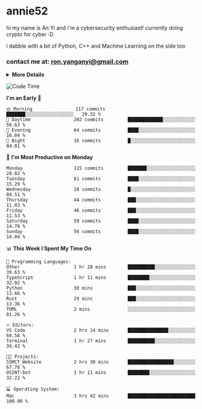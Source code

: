 # annie52 

hi my name is An Yi and i'm a cybersecurity enthusiast!
currently doing crypto for cyber :D

i dabble with a bit of Python, C++ and Machine Learning on the side too

<!--
![trophy](https://github-profile-trophy.vercel.app/?username=yanganyi&theme=discord&no-frame=true&no-bg=false&margin-w=4&row=1)
-->

### contact me at: ron.yanganyi@gmail.com

<details>
<summary>
  <strong>More Details</strong>
</summary>
<br/>

**main langs**

![Python](https://img.shields.io/badge/-Python-black?style=for-the-badge&logo=python)
![C++](https://img.shields.io/badge/-C%2B%2B-black?style=for-the-badge&logo=c%2B%2B)
![Swift](https://img.shields.io/badge/-Swift-black?style=for-the-badge&logo=swift)

**dev envs**

![VSCode](https://img.shields.io/badge/-VS_Code-black?style=for-the-badge&logo=visualstudiocode)
![Figma](https://img.shields.io/badge/-Figma-black?style=for-the-badge&logo=figma)
![XCode](https://img.shields.io/badge/-XCode-black?style=for-the-badge&logo=xcode)
![Github](https://img.shields.io/badge/-Github-black?style=for-the-badge&logo=github)

**browsers**

![Arc Browser](https://img.shields.io/badge/-Arc-black?style=for-the-badge&logo=arc)
![Opera GX](https://img.shields.io/badge/-Opera_GX-black?style=for-the-badge&logo=operagx)
![Firefox](https://img.shields.io/badge/-Firefox-black?style=for-the-badge&logo=firefox)

**devices**

![macOS](https://img.shields.io/badge/-macOS-black?style=for-the-badge&logo=macos)
![Kali Linux](https://img.shields.io/badge/-Kali-black?style=for-the-badge&logo=kalilinux)
![Windows](https://img.shields.io/badge/-Windows-black?style=for-the-badge&logo=windows11)
![Android](https://img.shields.io/badge/-Android-black?style=for-the-badge&logo=android)

</details>

<!--START_SECTION:waka-->
![Code Time](http://img.shields.io/badge/Code%20Time-62%20hrs%2040%20mins-blue)

**I'm an Early 🐤** 

```text
🌞 Morning                117 commits         ███████░░░░░░░░░░░░░░░░░░   29.32 % 
🌆 Daytime                202 commits         █████████████░░░░░░░░░░░░   50.63 % 
🌃 Evening                64 commits          ████░░░░░░░░░░░░░░░░░░░░░   16.04 % 
🌙 Night                  16 commits          █░░░░░░░░░░░░░░░░░░░░░░░░   04.01 % 
```
📅 **I'm Most Productive on Monday** 

```text
Monday                   115 commits         ███████░░░░░░░░░░░░░░░░░░   28.82 % 
Tuesday                  61 commits          ████░░░░░░░░░░░░░░░░░░░░░   15.29 % 
Wednesday                18 commits          █░░░░░░░░░░░░░░░░░░░░░░░░   04.51 % 
Thursday                 44 commits          ███░░░░░░░░░░░░░░░░░░░░░░   11.03 % 
Friday                   46 commits          ███░░░░░░░░░░░░░░░░░░░░░░   11.53 % 
Saturday                 59 commits          ████░░░░░░░░░░░░░░░░░░░░░   14.79 % 
Sunday                   56 commits          ████░░░░░░░░░░░░░░░░░░░░░   14.04 % 
```


📊 **This Week I Spent My Time On** 

```text
💬 Programming Languages: 
Other                    1 hr 28 mins        ██████████░░░░░░░░░░░░░░░   39.63 % 
TypeScript               1 hr 11 mins        ████████░░░░░░░░░░░░░░░░░   32.02 % 
Python                   30 mins             ███░░░░░░░░░░░░░░░░░░░░░░   13.66 % 
Rust                     29 mins             ███░░░░░░░░░░░░░░░░░░░░░░   13.36 % 
TOML                     2 mins              ░░░░░░░░░░░░░░░░░░░░░░░░░   01.26 % 

🔥 Editors: 
VS Code                  2 hrs 14 mins       ███████████████░░░░░░░░░░   60.58 % 
Terminal                 1 hr 27 mins        ██████████░░░░░░░░░░░░░░░   39.42 % 

🐱‍💻 Projects: 
SSMCT_Website            2 hrs 30 mins       █████████████████░░░░░░░░   67.78 % 
OSINT-bot                1 hr 11 mins        ████████░░░░░░░░░░░░░░░░░   32.22 % 

💻 Operating System: 
Mac                      3 hrs 42 mins       █████████████████████████   100.00 % 
```


<!--END_SECTION:waka-->

<!--
## a little background

- I am currently studying at [Hwa Chong Junior College](https://www.hci.edu.sg/), subject combi P CP M E
- Currently doing CTFs and [Leetcode](https://leetcode.com/) daily challenges
- Fluent in English and Chinese, learning Russian and Indonesian

<a href="">
  <img align="centre" src="https://github-readme-stats.vercel.app/api?username=yanganyi&count_private=true&include_all_commits=true&show_icons=true&title_color=007bff&text_color=e7e7e7&icon_color=007bff&bg_color=171c28" />
<a />
-->



<!--
![Top Langs](https://github-readme-stats.vercel.app/api/top-langs/?username=yanganyi&layout=compact&title_color=007bff&text_color=e7e7e7&icon_color=007bff&bg_color=171c28)
-->

<!--
**yanganyi/yanganyi** is a ✨ _special_ ✨ repository because its `README.md` (this file) appears on your GitHub profile.

Here are some ideas to get you started:

- 🔭 I’m currently working on ...
- 🌱 I’m currently learning ...
- 👯 I’m looking to collaborate on ...
- 🤔 I’m looking for help with ...
- 💬 Ask me about ...
- 📫 How to reach me: ...
- 😄 Pronouns: ...
- ⚡ Fun fact: ...
-->
